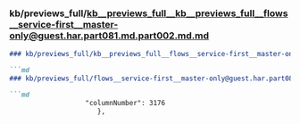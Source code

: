 ### kb/previews_full/kb__previews_full__kb__previews_full__flows__service-first__master-only@guest.har.part081.md.part002.md.md

```md
### kb/previews_full/kb__previews_full__flows__service-first__master-only@guest.har.part081.md.part002.md

```md
### kb/previews_full/flows__service-first__master-only@guest.har.part081.md (part 002)

```md
                   "columnNumber": 3176
                      },
 
```

```

```

```
